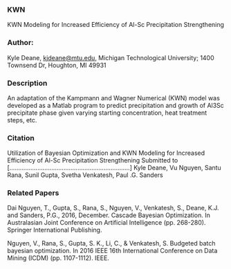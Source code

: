 ### KWN
KWN Modeling for Increased Efficiency of Al-Sc Precipitation Strengthening

### Author:
Kyle Deane, kjdeane@mtu.edu, Michigan Technological University; 1400 Townsend Dr, Houghton, MI 49931

### Description
An adaptation of the Kampmann and Wagner Numerical (KWN) model was developed as a Matlab program to predict precipitation and growth of Al3Sc precipitate phase given varying starting concentration, heat treatment steps, etc. 

### Citation
Utilization of Bayesian Optimization and KWN Modeling for Increased Efficiency of Al-Sc Precipitation Strengthening
Submitted to [.....................................................................]
Kyle Deane, Vu Nguyen, Santu Rana, Sunil Gupta, Svetha Venkatesh, Paul .G. Sanders

### Related Papers
Dai Nguyen, T., Gupta, S., Rana, S., Nguyen, V., Venkatesh, S., Deane, K.J. and Sanders, P.G., 2016, December. Cascade Bayesian Optimization. In Australasian Joint Conference on Artificial Intelligence (pp. 268-280). Springer International Publishing.

Nguyen, V., Rana, S., Gupta, S. K., Li, C., & Venkatesh, S. Budgeted batch bayesian optimization. In 2016 IEEE 16th International Conference on Data Mining (ICDM) (pp. 1107-1112). IEEE.
